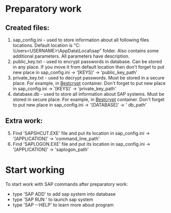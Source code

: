 # Preparatory work
## Created files:

1. sap_config.ini - used to store information about all following files locations. Default location is "C:
   \Users\<USERNAME>\AppData\Local\sap" folder. Also contains some additional parameters. All parameters have description.
2. public_key.txt - used to encrypt passwords in database. Can be stored in any place. If you move it from default
   location then don't forget to put new place in sap_config.ini -> '[KEYS]' -> 'public_key_path'
3. private_key.txt - used to decrypt passwords. Must be stored in a secure place. For example,
   in [Bestcrypt](https://www.jetico.com/) container. Don't forget to put new place in sap_config.ini -> '[KEYS]' -> 'private_key_path'
4. database.db - used to store all information about SAP systems. Must be stored in secure place. For example, in
   [Bestcrypt](https://www.jetico.com/) container. Don't forget to put new place in sap_config.ini -> '[DATABASE]' -> '
   db_path'

## Extra work:

5. Find 'SAPSHCUT.EXE' file and put its location in sap_config.ini -> '[APPLICATION]' -> 'command_line_path'
5. Find 'SAPLOGON.EXE' file and put its location in sap_config.ini -> '[APPLICATION]' -> 'saplogon_path'

# Start working

To start work with SAP commands after preparatory work:
- type 'SAP ADD' to add sap system into database
- type 'SAP RUN <system id> <mandant num>' to launch sap system
- type 'SAP --HELP' to learn more about program

